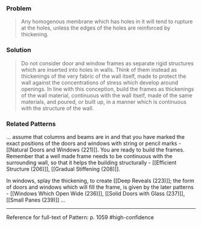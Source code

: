 ### Problem
>Any homogenous membrane which has holes in it will tend to rupture at the holes, unless the edges of the holes are reinforced by thickening.

### Solution
>Do not consider door and window frames as separate rigid structures which are inserted into holes in walls. Think of them instead as thickenings of the very fabric of the wall itself, made to protect the wall against the concentrations of stress which develop around openings.
>In line with this conception, build the frames as thickenings of the wall material, continuous with the wall itself, made of the same materials, and poured, or built up, in a manner which is continuous with the structure of the wall.

### Related Patterns
... assume that columns and beams are in and that you have marked the exact positions of the doors and windows with string or pencil marks - [[Natural Doors and Windows (221)]]. You are ready to build the frames. Remember that a well made frame needs to be continuous with the surrounding wall, so that it helps the building structurally - [[Efficient Structure (206)]], [[Gradual Stiffening (208)]].

In windows, splay the thickening, to create [[Deep Reveals (223)]]; the form of doors and windows which will fill the frame, is given by the later patterns - [[Windows Which Open Wide (236)]], [[Solid Doors with Glass (237)]], [[Small Panes (239)]] ...

---
Reference for full-text of Pattern: p. 1059 #high-confidence 